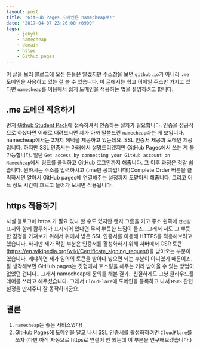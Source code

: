 ```yaml
---
layout: post
title: "GitHub Pages 도메인은 namecheap로!"
date: "2017-04-07 23:26:00 +0900"
tags:
    - jekyll
    - namecheap
    - domain
    - https
    - Github pages
---
```


이 글을 보러 블로그에 오신 분들은 알겠지만 주소창을 보면 `github.io`가 아니라 `.me` 도메인을 사용하고 있는 걸 볼 수 있습니다. 이 글에서는 학교 이메일 주소만 가지고 있다면 `namecheap`를 이용해서 쉽게 도메인을 적용하는 법을 설명하려고 합니다.

## .me 도메인 적용하기
먼저 [Github Student Pack](https://education.github.com/pack)에 접속하셔서 인증하는 절차가 필요합니다. 인증을 성공적으로 하셨다면 어래로 내려보시면 제가 아까 말씀드린 `namecheap`라는 게 보입니다. namecheap에서는 2가지 혜택을 제공하고 있는데요. SSL 인증서 제공과 도메인 제공입니다. 하지만 SSL 인증서는 아래에서 설명드리겠지만 GitHub Pages에서 쓰는 게 불가능합니다. 일단 `Get access by connecting your GitHub account on Namecheap`에서 링크를 클릭하고 GitHub 로그인까지 해줍니다. 그 이후 과정은 정말 쉽습니다. 원하시는 주소를 입력하시고 (.me만 공짜입니다!)Complete Order 버튼을 클릭하시면 알아서 GitHub pages에 연결해주는 설정까지 도맡아서 해줍니다. 그리고 어느 정도 시간이 흐르고 들어가 보시면 적용됩니다.

## https 적용하기
사실 블로그에 https 가 필요 있나 할 수도 있지만 왠지 크롬을 키고 주소 왼쪽에 `안전함` 표시와 함께 좜루쇠가 표시되어 있다면 무척 뿌듯한 느낌이 들죠.. 그래서 저도 그 뿌듯한 감정을 가져보기 위해서 위에서 받은 SSL 인증서를 이용해 HTTPS를 적용해보려고 했습니다. 하지만 제가 막힌 부분은 인증서를 활성화하기 위해 서버에서 CSR 토큰(https://en.wikipedia.org/wiki/Certificate_signing_request)을 받아오는 부분이였습니다. 왜냐하면 제가 임의의 토큰을 받아다 넣으면 되는 부분이 아니였기 때문이죠. 잘 생각해보면 GitHub pages는 깃헙에서 호스팅을 해주는 거라 받아올 수 있는 방법이 없었던 겁니다.. 그래서 namecheap에 문의를 해본 결과.. 친절하게도 그냥 클라우드플레어를 쓰라고 해주셨습니다. 그래서 `CloudFlare`에 도메인을 등록하고 나서 `HSTS` 관련 설정을 만져주니 잘 동작하더군요.

## 결론
1. `namecheap`는 좋은 서비스였다!
2. GItHub Pages에 도메인을 달고 나서 SSL 인증서를 활성화하려면 `CloudFlare`를 쓰자 (다만 아직 자동으로 https로 연결이 안 되는데 이 부분을 연구해보겠습니다.)

